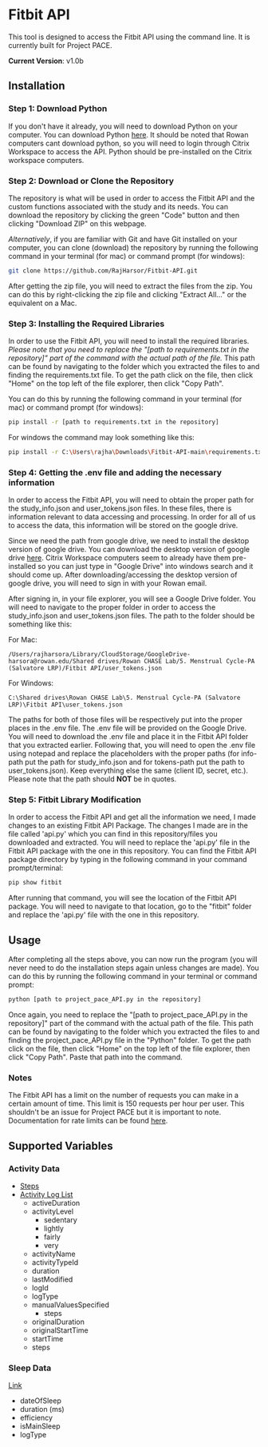 # Fitbit API
This tool is designed to access the Fitbit API using the command line. It is currently built for Project PACE.

**Current Version**: v1.0b

## Installation

### Step 1: Download Python
If you don't have it already, you will need to download Python on your computer. You can download Python [here](https://www.python.org/downloads/). It should be noted that Rowan computers cant download python, so you will need to login through Citrix Workspace to access the API. Python should be pre-installed on the Citrix workspace computers.

### Step 2: Download or Clone the Repository
The repository is what will be used in order to access the Fitbit API and the custom functions associated with the study and its needs. You can download the repository by clicking the green "Code" button and then clicking "Download ZIP" on this webpage.

*Alternatively*, if you are familiar with Git and have Git installed on your computer, you can clone (download) the repository by running the following command in your terminal (for mac) or command prompt (for windows):

```bash
git clone https://github.com/RajHarsor/Fitbit-API.git
```
After getting the zip file, you will need to extract the files from the zip. You can do this by right-clicking the zip file and clicking "Extract All..." or the equivalent on a Mac.

### Step 3: Installing the Required Libraries
In order to use the Fitbit API, you will need to install the required libraries. *Please note that you need to replace the "[path to requirements.txt in the repository]" part of the command with the actual path of the file.* This path can be found by navigating to the folder which you extracted the files to and finding the requirements.txt file. To get the path click on the file, then click "Home" on the top left of the file explorer, then click "Copy Path".

You can do this by running the following command in your terminal (for mac) or command prompt (for windows):

```bash
pip install -r [path to requirements.txt in the repository]
```
For windows the command may look something like this:
```bash
pip install -r C:\Users\rajha\Downloads\Fitbit-API-main\requirements.txt
```
### Step 4: Getting the .env file and adding the necessary information

In order to access the Fitbit API, you will need to obtain the proper path for the study_info.json and user_tokens.json files. In these files, there is information relevant to data accessing and processing. In order for all of us to access the data, this information will be stored on the google drive.

Since we need the path from google drive, we need to install the desktop version of google drive. You can download the desktop version of google drive [here](https://www.google.com/drive/download/). Citrix Workspace computers seem to already have them pre-installed so you can just type in "Google Drive" into windows search and it should come up. After downloading/accessing the desktop version of google drive, you will need to sign in with your Rowan email.

After signing in, in your file explorer, you will see a Google Drive folder. You will need to navigate to the proper folder in order to access the study_info.json and user_tokens.json files. The path to the folder should be something like this:

For Mac:
```
/Users/rajharsora/Library/CloudStorage/GoogleDrive-harsora@rowan.edu/Shared drives/Rowan CHASE Lab/5. Menstrual Cycle-PA (Salvatore LRP)/Fitbit API/user_tokens.json
```
For Windows:
```
C:\Shared drives\Rowan CHASE Lab\5. Menstrual Cycle-PA (Salvatore LRP)\Fitbit API\user_tokens.json
```
The paths for both of those files will be respectively put into the proper places in the .env file. The .env file will be provided on the Google Drive. You will need to download the .env file and place it in the Fitbit API folder that you extracted earlier. Following that, you will need to open the .env file using notepad and replace the placeholders with the proper paths (for info-path put the path for study_info.json and for tokens-path put the path to user_tokens.json). Keep everything else the same (client ID, secret, etc.). Please note that the path should **NOT** be in quotes.

### Step 5: Fitbit Library Modification
In order to access the Fitbit API and get all the information we need, I made changes to an existing Fitbit API Package. The changes I made are in the file called 'api.py' which you can find in this repository/files you downloaded and extracted. You will need to replace the 'api.py' file in the Fitbit API package with the one in this repository. You can find the Fitbit API package directory by typing in the following command in your command prompt/terminal:

```bash
pip show fitbit
```
After running that command, you will see the location of the Fitbit API package. You will need to navigate to that location, go to the "fitbit" folder and replace the 'api.py' file with the one in this repository. 

## Usage
After completing all the steps above, you can now run the program (you will never need to do the installation steps again unless changes are made). You can do this by running the following command in your terminal or command prompt:

```bash
python [path to project_pace_API.py in the repository]
```

Once again, you need to replace the "[path to project_pace_API.py in the repository]" part of the command with the actual path of the file. This path can be found by navigating to the folder which you extracted the files to and finding the project_pace_API.py file in the "Python" folder. To get the path click on the file, then click "Home" on the top left of the file explorer, then click "Copy Path". Paste that path into the command.

### Notes

The Fitbit API has a limit on the number of requests you can make in a certain amount of time. This limit is 150 requests per hour per user. This shouldn't be an issue for Project PACE but it is important to note. Documentation for rate limits can be found [here](https://community.fitbit.com/t5/Web-API-Development/How-do-API-rate-limits-work/td-p/324370).

## Supported Variables

### Activity Data
- [Steps](https://dev.fitbit.com/build/reference/web-api/activity-timeseries/get-activity-timeseries-by-date-range/)
- [Activity Log List](https://dev.fitbit.com/build/reference/web-api/activity-timeseries/get-activity-timeseries-by-date-range/)
  - activeDuration
  - activityLevel
    - sedentary
    - lightly
    - fairly
    - very
  - activityName
  - activityTypeId
  - duration
  - lastModified
  - logId
  - logType
  - manualValuesSpecified
    - steps
  - originalDuration
  - originalStartTime
  - startTime
  - steps

### Sleep Data
[Link](https://dev.fitbit.com/build/reference/web-api/sleep/get-sleep-log-by-date-range/)
- dateOfSleep
- duration (ms)
- efficiency
- isMainSleep
- logType